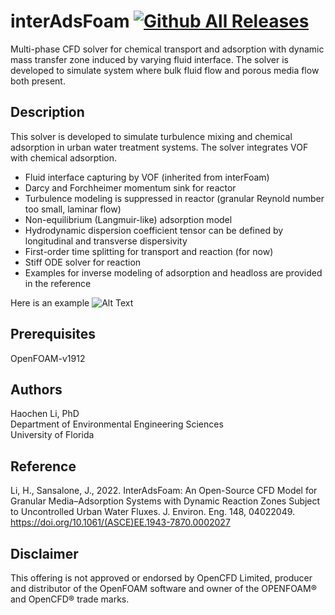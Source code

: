# interAdsFoam [![Github All Releases](https://img.shields.io/github/downloads/Rdfing/interAdsFoam/total.svg)]()

Multi-phase CFD solver for chemical transport and adsorption with dynamic mass transfer zone induced by varying fluid interface. The solver is developed to simulate system where bulk fluid flow and porous media flow both present.

## Description
This solver is developed to simulate turbulence mixing and chemical adsorption in urban water treatment systems. The solver integrates VOF with chemical adsorption.
- Fluid interface capturing by VOF (inherited from interFoam)
- Darcy and Forchheimer momentum sink for reactor
- Turbulence modeling is suppressed in reactor (granular Reynold number too small, laminar flow)
- Non-equilibrium (Langmuir-like) adsorption model 
- Hydrodynamic dispersion coefficient tensor can be defined by longitudinal and transverse dispersivity
- First-order time splitting for transport and reaction (for now)
- Stiff ODE solver for reaction
- Examples for inverse modeling of adsorption and headloss are provided in the reference

Here is an example 
![Alt Text](https://github.com/Rdfing/interAdsFoam/blob/main/example.gif)

## Prerequisites
OpenFOAM-v1912 

## Authors
Haochen Li, PhD <br />
Department of Environmental Engineering Sciences <br />
University of Florida

## Reference
Li, H., Sansalone, J., 2022. InterAdsFoam: An Open-Source CFD Model for Granular Media–Adsorption Systems with Dynamic Reaction Zones Subject to Uncontrolled Urban Water Fluxes. J. Environ. Eng. 148, 04022049. https://doi.org/10.1061/(ASCE)EE.1943-7870.0002027

## Disclaimer
This offering is not approved or endorsed by OpenCFD Limited, producer and distributor of the OpenFOAM software and owner of the OPENFOAM®  and OpenCFD®  trade marks.
